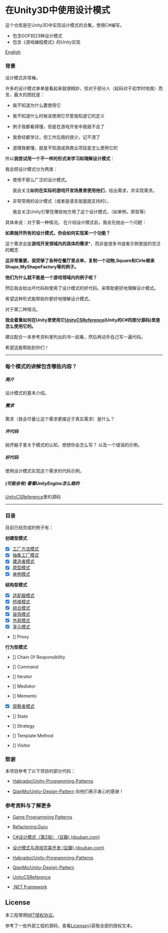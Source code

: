 # 在Unity3D中使用设计模式



这个仓库是在Unity3D中实现设计模式的合集，使用C#编写。

- 包含GOF的23种设计模式
- 包含《游戏编程模式》的Unity实现

[Engligh](README-EN.md)



### 背景



设计模式非常棒。

许多的设计模式单单是看起来就很精妙，但对于部分人（起码对于初学时地我）而言，最大的困扰是：

- 我不知道为什么要使用它

- 我不知道什么时候该使用它尽管我知道它的定义

- 例子我都看得懂，但是在游戏开发中我就不会了

- 我曾经都学过，但工作后用的很少，记不清了

- 道理我都懂，就是不知道成熟商业项目是怎么使用它的

  

所以**我尝试用一个不一样的形式来学习和理解设计模式**：

我会把设计模式分为两类：

- 使用不那么广泛的设计模式。

  我会关注**如何在实际的游戏开发场景里使用他们**，给出需求，并实现需求。

- 非常常用的设计模式（或者是语言层面就支持的）。

  我会关注Unity引擎在哪些地方用了这个设计模式。（如单例，原型等）

    

具体来说：对于第一种情况。
在介绍设计模式前，我会先抛出一个问题：

**如果抛开所有的设计模式，你会如何实现某一个功能？**

这个需求会是**游戏开发领域内的具体的需求***，而非是很多书或者示例里提的空泛的概念

**这非常重要，我受够了各种在餐厅里点单，复制一个动物,Square和Cirle继承Shape,MyShapeFactory等的例子。**

**他们为什么就不能是一个游戏领域内的例子呢？**

然后我会给出坏代码和使用了设计模式的好代码，来帮助更好地理解设计模式。

希望这种形式能帮助你更好地理解设计模式。



对于第二种情况。

**我会着重如何在Unity里使用它[UnityCSReference](https://github.com/Unity-Technologies/UnityCsReference)(Unity的C#的部分源码)里是怎么使用它的。**

建议配合一本参考资料里列出的书一起看，然后再动手自己写一遍代码。

希望这能帮助到你们！



---

### 每个模式的讲解包含哪些内容？



##### 简介

设计模式的基本介绍。

##### 需求

需求（我会尽量让这个需求更接近于真实需求）是什么？

##### 坏代码

抛开脑子里关于模式的认知，想想你会怎么写？
以及一个错误的示例。

##### 好代码

使用设计模式实现这个需求的代码示例。

##### (可能会有) 看看UnityEngine怎么做的

[UnityCSReference](https://github.com/Unity-Technologies/UnityCsReference)里的源码

---



### 目录

目前已经完成的例子有：

**创建型模式**

- [x] [工厂方法模式](./Assets/CreationalPatterns/FactoryMethod/README.md)
- [x] [抽象工厂模式](./Assets/CreationalPatterns/AbstractFactory/README.md)
- [x] [建造者模式](./Assets/CreationalPatterns/BuilderPattern/README.md)
- [x] [原型模式](./Assets/CreationalPatterns/Prototype/README.md)
- [x] [单例模式](./Assets/CreationalPatterns/Singleton/README.md)

**结构型模式**

- [x] [适配器模式](./Assets/StructuralPattern/AdapterPattern/README.md)
- [x] [桥接模式](./Assets/StructuralPattern/BridgePattern/README.md)
- [x] [组合模式](./Assets/StructuralPattern/CompositePattern/README.md)
- [x] [装饰模式](./Assets/StructuralPattern/DecoratorPattern/README.md)
- [x] [外观模式](./Assets/StructuralPattern/FacadePattern/README.md)
- [x] [享元模式](./Assets/StructuralPattern/Flyweight/README.md)
- [] Proxy

**行为型模式**

- [] Chain Of Responsibility

- [] Command

- [] Iterator

- [] Mediator

- [] Memento

- [x] [观察者模式](./Assets/BehavioralPattern/Observer/README.md)

- [] State

- [] Strategy

- [] Template Method

- [] Visitor

  

### 致谢

本项目参考了以下项目的部分代码：
- [Habrador/Unity-Programming-Patterns](https://github.com/Habrador/Unity-Programming-Patterns)

- [QianMo/Unity-Design-Pattern](https://github.com/QianMo/Unity-Design-Pattern)
  向他们表示衷心的感谢！

  

### 参考资料与了解更多

- [Game Programming Patterns](http://gameprogrammingpatterns.com/)

- [Refactoring.Guru](https://refactoringguru.cn/)

- [C#设计模式（第2版） (豆瓣) (douban.com)](https://book.douban.com/subject/30131470/)

- [设计模式与游戏完美开发 (豆瓣) (douban.com)](https://book.douban.com/subject/26952185/)

- [Habrador/Unity-Programming-Patterns](https://github.com/Habrador/Unity-Programming-Patterns)

- [QianMo/Unity-Design-Pattern](https://github.com/QianMo/Unity-Design-Pattern)

- [UnityCSReference](https://github.com/Unity-Technologies/UnityCsReference)

- [.NET Framework](https://referencesource.microsoft.com/)

## License

本工程使用[MIT授权协议](https://opensource.org/licenses/MIT)。

参考了一些外部工程的源码，查看[License](./LICENSE)以获取全部的授权文本。